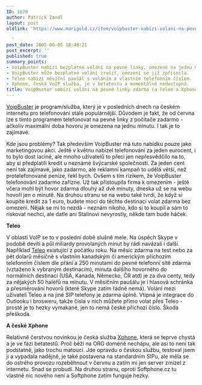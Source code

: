 ```yaml
---
ID: 1670
author: Patrick Zandl
layout: post
oldlink: 'https://www.marigold.cz/item/voipbuster-nabizi-volani-na-pevne-linky-zdarma-a-teleo-a-xphone

  '
post_date: 2005-06-05 18:48:21
post_excerpt: ''
published: true
summary_points:
- VoipBuster nabízí bezplatné volání na pevné linky, omezené na jednu minutu.
- VoipBuster může bezplatné volání zrušit, omezení se již zpřísnila.
- Teleo nabízí měsíční paušál s voláním a vlastním telefonním číslem.
- Xphone, česká VoIP služba, je v betatestu a momentálně nedostupná.
title: VoipBuster nabízí volání na pevné linky zdarma (a Teleo a Xphone)
---
```


<p><a href="http://www.voipbuster.com">VoipBuster</a> je program/služba, který je v posledních dnech na českém internetu pro telefonování stále populárnější. Důvodem je fakt, že od června lze s tímto programem telefonovat na pevné linky z počítače zadarmo - ačkoliv maximální doba hovoru je omezena na jednu minutu. I tak je to zajímavé. </p>

<p>Kde jsou problémy? Tak především VoipBuster má tuto nabídku pouze jako marketingovou akci. Ještě v květnu nabízel telefonování za jeden eurocent, i to bylo dost laciné, ale mnoho uživatelů to přeci jen nepřesvědčilo na to, aby si předplatili kredit u neznámé švýcarské společnosti. Za jeden cent není tak zajímavé, jako zadarmo, ale reklamní kampaň to udělá větší, než protelefonované peníze, řekl bych. Ovšem s tím rizikem, že VoipBuster telefonování zadarmo zařízne. Už tak přistoupila firma k omezením - ještě včera mohl být hovor zdarma dlouhý až dvě minuty, dneska už se na webu hovoří jen o minutě. Na druhou stranu se na webu také tvrdí, že když si koupíte kredit za 1 euro, budete moci do těchto destinací volat zdarma bez omezení. Nějak se mi to nezdá - neznám nikoho, kdo si to koupil a sám to riskovat nechci, ale datle ani Stalinovi nevyrostly, někde tam bude háček. </p>

<p><b>Teleo</b></p>

<p>V oblasti VoIP se to v poslední době slušně mele. Na úspěch Skype v podobě devíti a půl miliardy provolaných minut by rádi navázali i další. Například <a href="http://www.teleo.com">Teleo</a> existující z počátku roku. Na měsíc zdarma na test nebo za pět dolarů měsíčně s vlastním kanadským či americkým příchozím telefonním číslem dle přání a 250 minutami do pevné telefonní sítě zdarma (vztaženo k vybraným destinacím), minuta dalšího hovorného do normálních destinací (USA, Kanada, Německo, ČR atd) je za dva centy, tedy za nějakých 50 haléřů na minutu. V měsíčním paušálu je i hlasová schránka a přesměrování hovorů (které Skype zatím řádně nemá). Volání mezi uživateli Teleo a na jiné SIP telefony je zdarma úplně. Vtipná je integrace do Outlooku i brosweru, takže čísla v nich můžete přímo volat přes Teleo - prostě je to hezky vymakané, jen to nemá české příchozí číslo. Škoda přeškoda. </p>

<p><b>A české Xphone</b></p>

<p>Relativně čerstvou novinkou je česká služba <a href="http://www.xphone.org">Xphone</a>, která se teprve chystá a je ve fázi betatestů. Proč běží na ORG doméně nechápu, ale asi to není tak podstatné, jako trochu matoucí. Jde opravdu o českou službu, testoval jsem ji a vypadala nadějně, je také postavena na standardním SIPu, ale měla se do ostrého provozu rozeběhnout v červnu a zatím mi jen server zmizel z internetu. Snad se probudí. Na druhou stranu, oproti Softphone.cz tu vlastně nic nového není a Softphone zatím funguje hezky.
</p>